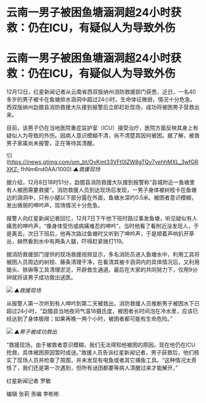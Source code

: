 # 云南一男子被困鱼塘涵洞超24小时获救：仍在ICU，有疑似人为导致外伤

# 云南一男子被困鱼塘涵洞超24小时获救：仍在ICU，有疑似人为导致外伤

12月12日，红星新闻记者从云南省西双版纳州消防救援部门获悉，近日，一名40多岁的男子被卡在鱼塘排水涵洞中超过24小时，生命体征微弱，情况十分危急。西双版纳州勐腊县消防救援大队接到报警后立即赶赴现场，成功将被困男子营救出来。

目前，该男子仍在当地医院重症监护室（ICU）接受治疗，医院方面反映其身上有疑似人为导致的外伤。因病人意识模糊不清，尚不清楚其因何被困。据了解，被救男子家属尚未报警，正在等待其清醒。

![](https://inews.gtimg.com/om_bt/OvKmt33VFt0IZW8gTQv7yehhMXL_3wfGRXKZ-
fhNm6nd0AA/1000) _▲救援现场_

据介绍，12月8日18时51分，勐腊县消防救援大队接到报警称“县城附近一鱼塘里有人被困需要救援”。消防救援人员到达现场后发现，一男子身体被树枝卡在鱼塘边的涵洞中，只有小腿以下部分露在外面，鱼塘水深约0.5米。被困者意识模糊，发出微弱的呻吟声，现场情况十分危急。

报警人向红星新闻记者回忆，12月7日下午他下班时路过事发鱼塘，听见疑似有人痛苦的呻吟声，“像身体受伤或病痛难忍的呻吟”，当时他看了看附近没发现人，于是离去。次日下班后，他再次路过鱼塘时又听到了呻吟声，于是顺着声响扒开草丛，赫然看到水中有两条人腿，吓得赶紧拨打119。

据消防救援部门提供的现场救援视频显示，多名消防员进入鱼塘水中，利用工具将被困人员周边的树枝、藤条清理干净，在看清其被卡涵洞内的具体情况后，又利用锄头、铁锹等工具清理淤泥，开辟救生通道。最后在大家的共同努力下，仅用9分钟就将该男子成功救出送医。

![](https://inews.gtimg.com/om_bt/OcQ4XY2bllieDg4cjeSSk0oBmsIBX0L78yOA6YNstFKnMAA/1000)
_▲救援现场_

从报警人第一次听到有人呻吟到第二天被救出，消防救援人员推断男子被困水下已超过24小时，“勐腊县当地夜间气温18摄氏度，被困者长时间泡在冷水里，应该已经达到了身体极限；如果再晚一两个小时，被困者都可能有生命危险。”

![](https://inews.gtimg.com/om_bt/O-dxO7TOzmiOqR8ONlHNi1jVx8E7oPUkMmwV_AcqEVrB8AA/1000)
_▲男子被成功救出_

“救援现场，由于被救者意识模糊，我们无法得知他被困的原因。现在他仍在ICU抢救，具体被困原因暂时成谜。”救援人员告诉红星新闻记者，男子获救后，他们核实了现场人员并检查了周围，并未发现有电鱼或者其它捕鱼工具。“这种情况太奇怪了，我们还是第一次遇到，但所有谜团都要等病人清醒过来才能解开。”

红星新闻记者 罗敏

编辑 张莉 责编 李彬彬

